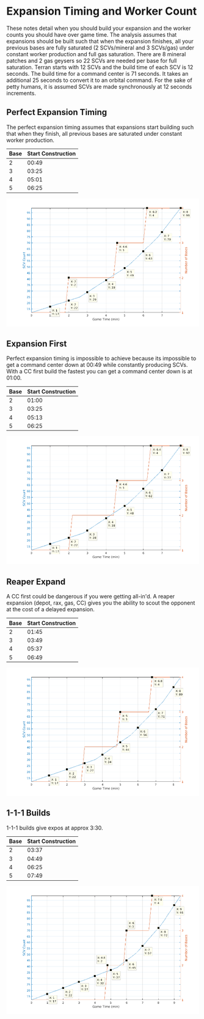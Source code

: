 # Expansion Timing and Worker Count

These notes detail when you should build your expansion
and the worker counts you should have over
game time.  The analysis assumes that expansions
should be built such that when the
expansion finishes, all your previous
bases are fully saturated (2 SCVs/mineral
and 3 SCVs/gas) under constant worker production
and full gas saturation.  There are 8 mineral
patches and 2 gas geysers so 22 SCVs are needed
per base for full saturation.  Terran starts with
12 SCVs and the build time of each SCV is 12
seconds.  The build time for a command center
is 71 seconds.  It takes an additional 25 seconds to
convert it to an orbital command.  For the sake of petty humans,
it is assumed SCVs are made synchronously at
12 seconds increments.

## Perfect Expansion Timing

The perfect expansion timing assumes that
expansions start building such that
when they finish, all previous bases are
saturated under constant worker production.

Base | Start Construction
---- | ------------------
 2   | 00:49
 3   | 03:25
 4   | 05:01
 5   | 06:25

![Expo Timing](expo.png)

## Expansion First
Perfect expansion timing is impossible to achieve
because its impossible to get a command center
down at 00:49 while constantly producing SCVs.
With a CC first build the fastest you can get a
command center down is at 01:00.

Base | Start Construction
---- | ------------------
 2   | 01:00
 3   | 03:25
 4   | 05:13
 5   | 06:25

![CC First](ccfirst.png)

## Reaper Expand
A CC first could be dangerous if you were
getting all-in'd.  A reaper expansion
(depot, rax, gas, CC) gives you the ability
to scout the opponent at the cost of a
delayed expansion.

Base | Start Construction
---- | ------------------
 2   | 01:45
 3   | 03:49
 4   | 05:37
 5   | 06:49

![Reaper Expo](reaper.png)

## 1-1-1 Builds
1-1-1 builds give expos at approx 3:30.

Base | Start Construction
---- | ------------------
 2   | 03:37
 3   | 04:49
 4   | 06:25
 5   | 07:49

![111](111.png)
